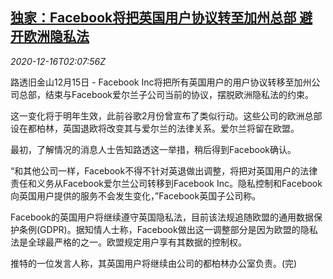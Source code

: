 <!--1608085403000-->
[独家：Facebook将把英国用户协议转至加州总部 避开欧洲隐私法](https://cn.reuters.com/article/facebook-eu-privacy-law-1216-idCNKBS28Q07Y)
------

<div><i>2020-12-16T02:07:56Z</i></div><p>路透旧金山12月15日 - Facebook Inc将把所有英国用户的用户协议转移至加州公司总部，结束与Facebook爱尔兰子公司当前的协议，摆脱欧洲隐私法的约束。</p><p>这一变化将于明年生效，此前谷歌2月份曾宣布了类似行动。这些公司的欧洲总部设在都柏林，英国退欧将改变其与爱尔兰的法律关系。爱尔兰将留在欧盟。</p><p>最初，了解情况的消息人士告知路透这一举措，稍后得到Facebook确认。</p><p>“和其他公司一样，Facebook不得不针对英退做出调整，将把对英国用户的法律责任和义务从Facebook爱尔兰公司转移到Facebook Inc。隐私控制和Facebook向英国用户提供的服务不会发生变化，”Facebook英国子公司称。</p><p>Facebook的英国用户将继续遵守英国隐私法，目前该法规追随欧盟的通用数据保护条例(GDPR)。据知情人士称，Facebook做出这一调整部分是因为欧盟的隐私法是全球最严格的之一。欧盟规定用户享有其数据的控制权。</p><p>推特的一位发言人称，其英国用户将继续由公司的都柏林办公室负责。(完)</p>
